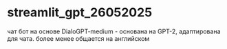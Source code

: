 # streamlit_gpt_26052025

чат бот на основе DialoGPT-medium -  основана на GPT-2, адаптирована для чата.
более менее общается на английском
